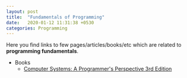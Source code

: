 ```yaml
---
layout: post
title:  "Fundamentals of Programming"
date:   2020-01-12 11:31:38 +0530
categories: Programming
---
```


Here you find links to few pages/articles/books/etc which are related to **programming fundamentals**.

* Books
  * [Computer Systems: A Programmer's Perspective 3rd Edition][1]

[1]: https://www.pearson.com/us/higher-education/product/Bryant-Computer-Systems-A-Programmer-s-Perspective-3rd-Edition/9780134092669.html
